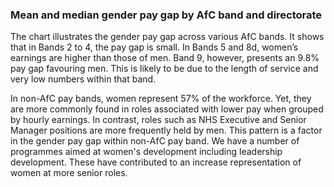 ### Mean and median gender pay gap by AfC band and directorate

The chart illustrates the gender pay gap across various AfC bands. It shows that in Bands 2 to 4, the pay gap is small. In Bands 5 and 8d, women’s earnings are higher than those of men. Band 9, however, presents an 9.8% pay gap favouring men. This is likely to be due to the length of service and very low numbers within that band.

In non-AfC pay bands, women represent 57% of the workforce. Yet, they are more commonly found in roles associated with lower pay when grouped by hourly earnings. In contrast, roles such as NHS Executive and Senior Manager positions are more frequently held by men. This pattern is a factor in the gender pay gap within non-AfC pay band. We have a number of programmes aimed at women's development including leadership development. These have contributed to an increase representation of women at more senior roles.
